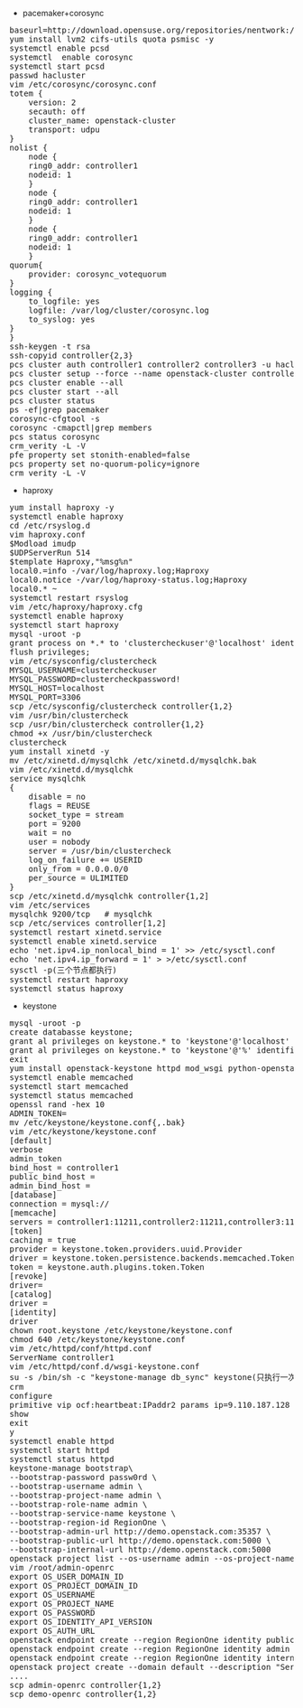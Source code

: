 * pacemaker+corosync
<pre>
baseurl=http://download.opensuse.org/repositories/nentwork:/ha-clustering:/Stable/CentOS_CentOS-7
yum install lvm2 cifs-utils quota psmisc -y
systemctl enable pcsd
systemctl  enable corosync
systemctl start pcsd
passwd hacluster
vim /etc/corosync/corosync.conf
totem {
	version: 2
	secauth: off
	cluster_name: openstack-cluster
	transport: udpu
}
nolist {
	node {
	ring0_addr: controller1
	nodeid: 1
	}
	node {
	ring0_addr: controller1
	nodeid: 1
	}
	node {
	ring0_addr: controller1
	nodeid: 1
	}
quorum{
	provider: corosync_votequorum
}
logging {
	to_logfile: yes
	logfile: /var/log/cluster/corosync.log
	to_syslog: yes
}
}
ssh-keygen -t rsa
ssh-copyid controller{2,3}
pcs cluster auth controller1 controller2 controller3 -u hacluster -p passw0rd --force
pcs cluster setup --force --name openstack-cluster controller1 controller2 controller3
pcs cluster enable --all
pcs cluster start --all
pcs cluster status
ps -ef|grep pacemaker
corosync-cfgtool -s
corosync -cmapctl|grep members
pcs status corosync
crm_verity -L -V
pfe property set stonith-enabled=false
pcs property set no-quorum-policy=ignore
crm_verity -L -V
</pre>
* haproxy
<pre>
yum install haproxy -y
systemctl enable haproxy
cd /etc/rsyslog.d
vim haproxy.conf
$Modload imudp
$UDPServerRun 514
$template Haproxy,"%msg%n"
local0.=info -/var/log/haproxy.log;Haproxy
local0.notice -/var/log/haproxy-status.log;Haproxy
local0.* ~
systemctl restart rsyslog
vim /etc/haproxy/haproxy.cfg
systemctl enable haproxy
systemctl start haproxy
mysql -uroot -p
grant process on *.* to 'clustercheckuser'@'localhost' identified by 'clustercheckpassword!';
flush privileges;
vim /etc/sysconfig/clustercheck
MYSQL_USERNAME=clustercheckuser
MYSQL_PASSWORD=clustercheckpassword!
MYSQL_HOST=localhost
MYSQL_PORT=3306
scp /etc/sysconfig/clustercheck controller{1,2}
vim /usr/bin/clustercheck
scp /usr/bin/clustercheck controller{1,2}
chmod +x /usr/bin/clustercheck
clustercheck
yum install xinetd -y
mv /etc/xinetd.d/mysqlchk /etc/xinetd.d/mysqlchk.bak
vim /etc/xinetd.d/mysqlchk
service mysqlchk
{
	disable = no
	flags = REUSE
	socket_type = stream
	port = 9200
	wait = no
	user = nobody
	server = /usr/bin/clustercheck
	log_on_failure += USERID
	only_from = 0.0.0.0/0
	per_source = ULIMITED
}
scp /etc/xinetd.d/mysqlchk controller{1,2]
vim /etc/services
mysqlchk 9200/tcp	# mysqlchk
scp /etc/services controller[1,2]
systemctl restart xinetd.service
systemctl enable xinetd.service
echo 'net.ipv4.ip_nonlocal_bind = 1' >> /etc/sysctl.conf
echo 'net.ipv4.ip_forward = 1' > >/etc/sysctl.conf
sysctl -p(三个节点都执行)
systemctl restart haproxy
systemctl status haproxy
</pre>
* keystone
<pre>
mysql -uroot -p
create databasse keystone;
grant al privileges on keystone.* to 'keystone'@'localhost' identified by 'passw0rd';
grant al privileges on keystone.* to 'keystone'@'%' identified by 'passw0rd';
exit
yum install openstack-keystone httpd mod_wsgi python-openstackclient memcached python-memcached openstack-utils -y
systemctl enable memcached
systemctl start memcached
systemctl status memcached
openssl rand -hex 10
ADMIN_TOKEN=
mv /etc/keystone/keystone.conf{,.bak}
vim /etc/keystone/keystone.conf
[default]
verbose
admin_token
bind_host = controller1
public_bind_host = 
admin_bind_host =
[database]
connection = mysql://
[memcache]
servers = controller1:11211,controller2:11211,controller3:11211
[token]
caching = true
provider = keystone.token.providers.uuid.Provider
driver = keystone.token.persistence.backends.memcached.Token
token = keystone.auth.plugins.token.Token
[revoke]
driver=
[catalog]
driver = 
[identity]
driver
chown root.keystone /etc/keystone/keystone.conf
chmod 640 /etc/keystone/keystone.conf
vim /etc/httpd/conf/httpd.conf
ServerName controller1
vim /etc/httpd/conf.d/wsgi-keystone.conf
su -s /bin/sh -c "keystone-manage db_sync" keystone(只执行一次)
crm
configure
primitive vip ocf:heartbeat:IPaddr2 params ip=9.110.187.128 cidr_netmask=24 nic=ens160 op start interval=0s timeout=20s op stop interval=0s timeout=20s op monitor interval=30s meta priority=100
show
exit
y
systemctl enable httpd
systemctl start httpd
systemctl status httpd
keystone-manage bootstrap\
--bootstrap-password passw0rd \
--bootstrap-username admin \
--bootstrap-project-name admin \
--bootstrap-role-name admin \
--bootstrap-service-name keystone \
--bootstrap-region-id RegionOne \
--bootstrap-admin-url http://demo.openstack.com:35357 \
--bootstrap-public-url http://demo.openstack.com:5000 \
--bootstrap-internal-url http://demo.openstack.com:5000 
openstack project list --os-username admin --os-project-name admin ...
vim /root/admin-openrc
export OS_USER_DOMAIN_ID
export OS_PROJECT_DOMAIN_ID
export OS_USERNAME
export OS_PROJECT_NAME
export OS_PASSWORD
export OS_IDENTITY_API_VERSION
export OS_AUTH_URL
openstack endpoint create --region RegionOne identity public http://demo.openstack.com:5000/v3
openstack endpoint create --region RegionOne identity admin http://demo.openstack.com:35357/v3
openstack endpoint create --region RegionOne identity internal http://demo.openstack.com:5000/v3
openstack project create --domain default --description "Service Project" service
....
scp admin-openrc controller{1,2}
scp demo-openrc controller{1,2}

</pre>